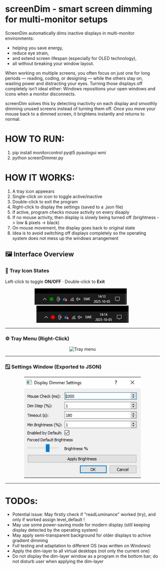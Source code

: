 # screenDim - smart screen dimming for multi-monitor setups
ScreenDim automatically dims inactive displays in multi-monitor environments: 
- helping you save energy,
- reduce eye strain,
- and extend screen lifespan (especially for OLED technology),
- all without breaking your window layout.

When working on multiple screens, you often focus on just one for long periods — reading, coding, or designing — while the others stay on, wasting power and distracting your eyes.
Turning those displays off completely isn’t ideal either: Windows repositions your open windows and icons when a monitor disconnects.

screenDim solves this by detecting inactivity on each display and smoothly dimming unused screens instead of turning them off. Once you move your mouse back to a dimmed screen, it brightens instantly and returns to normal.

# HOW TO RUN:
1) pip install monitorcontrol pyqt5 pyautogui wmi
2) python screenDimmer.py

# HOW IT WORKS:
1) A tray icon appeears
2) Single-click on icon to toggle active/inactive
3) Double-click to exit the program
4) Right-click to display the settings (saved to a .json file)
5) If active, program checks mouse activity on every disaply
6) If no mouse activity, then display is slowly being turned off (brightness -> low & pixels -> black)
7) On mouse movement, the display goes back to original state
8) Idea is to avoid switching off displays completely so the operating system does not mess up the windows arrangement

## 🖼️ Interface Overview

### 🧭 Tray Icon States  
Left-click to toggle **ON/OFF** · Double-click to **Exit**
<p float="left" align="center">
  <img src="assets/images/active.jpg" width="300" alt="Tray icon - ON" />
  &nbsp;&nbsp;
  <img src="assets/images/inactive.jpg" width="300" alt="Tray icon - OFF" />
</p>

---

### ⚙️ Tray Menu (Right-Click)
<p align="center">
  <img src="assets/images/right-clikc.jpg" width="400" alt="Tray menu" />
</p>

---

### 🪟 Settings Window (Exported to JSON)
<p align="center">
  <img src="assets/images/settings.jpg" width="380" alt="Settings window" />
</p>

---


# TODOs:
- Potential issue: May firstly check if "readLuminance" worked (try), and only if worked assign level_default !
- May use some power-saving mode for modern display (still keeping display detected by the operating system)
- May apply semi-transparent background for older displays to achive gradient dimming
- Full testing and adaptation to different OS (was written on Windows)
- Apply the dim-layer to all virtual desktops (not only the current one)
- Do not display the dim-layer window as a program in the bottom bar; do not disturb user when applying the dim-layer
